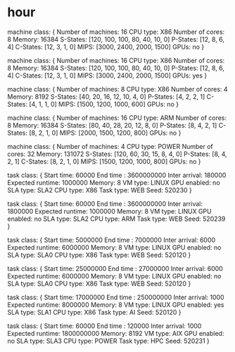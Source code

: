 # hour


machine class:
{
        Number of machines: 16
        CPU type: X86
        Number of cores: 8
        Memory: 16384
        S-States: [120, 100, 100, 80, 40, 10, 0]
        P-States: [12, 8, 6, 4]
        C-States: [12, 3, 1, 0]
        MIPS: [3000, 2400, 2000, 1500]
        GPUs: no
}

machine class:
{
        Number of machines: 16
        CPU type: X86
        Number of cores: 8
        Memory: 16384
        S-States: [120, 100, 100, 80, 40, 10, 0]
        P-States: [12, 8, 6, 4]
        C-States: [12, 3, 1, 0]
        MIPS: [3000, 2400, 2000, 1500]
        GPUs: yes
}

machine class:
{
        Number of machines: 8
        CPU type: X86
        Number of cores: 4
        Memory: 8192
        S-States: [40, 20, 16, 12, 10, 4, 0]
        P-States: [4, 2, 2, 1]
        C-States: [4, 1, 1, 0]
        MIPS: [1500, 1200, 1000, 600]
        GPUs: no
}

machine class:
{
        Number of machines: 16
        CPU type: ARM
        Number of cores: 8
        Memory: 16384
        S-States: [80, 40, 28, 20, 12, 8, 0]
        P-States: [8, 4, 2, 1]
        C-States: [8, 2, 1, 0]
        MIPS: [2000, 1500, 1200, 800]
        GPUs: no
}

machine class:
{
        Number of machines: 4
        CPU type: POWER
        Number of cores: 32
        Memory: 131072
        S-States: [120, 60, 30, 15, 8, 4, 0]
        P-States: [8, 4, 2, 1]
        C-States: [8, 2, 1, 0]
        MIPS: [1500, 1200, 1000, 800]
        GPUs: no
}

task class:
{
        Start time: 60000
        End time : 3600000000
        Inter arrival: 180000
        Expected runtime: 1000000
        Memory: 8
        VM type: LINUX
        GPU enabled: no
        SLA type: SLA2
        CPU type: X86
        Task type: WEB
        Seed: 520230
}

task class:
{
        Start time: 60000
        End time : 3600000000
        Inter arrival: 1800000
        Expected runtime: 1000000
        Memory: 8
        VM type: LINUX
        GPU enabled: no
        SLA type: SLA2
        CPU type: ARM
        Task type: WEB
        Seed: 520239
}

task class:
{
        Start time: 5000000
        End time :  7000000
        Inter arrival: 6000
        Expected runtime: 6000000
        Memory: 8
        VM type: LINUX
        GPU enabled: no
        SLA type: SLA0
        CPU type: X86
        Task type: WEB
        Seed: 520120
}

task class:
{
        Start time: 25000000
        End time :  27000000
        Inter arrival: 6000
        Expected runtime: 6000000
        Memory: 8
        VM type: LINUX
        GPU enabled: no
        SLA type: SLA0
        CPU type: X86
        Task type: WEB
        Seed: 520120
}

task class:
{
        Start time: 17000000
        End time :  250000000
        Inter arrival: 1000
        Expected runtime: 8000000
        Memory: 8
        VM type: LINUX
        GPU enabled: yes
        SLA type: SLA1
        CPU type: X86
        Task type: AI
        Seed: 520120
}

task class:
{
        Start time: 60000
        End time : 120000
        Inter arrival: 1000
        Expected runtime: 1800000000
        Memory: 8192
        VM type: AIX
        GPU enabled: no
        SLA type: SLA3
        CPU type: POWER
        Task type: HPC
        Seed: 520231
}

